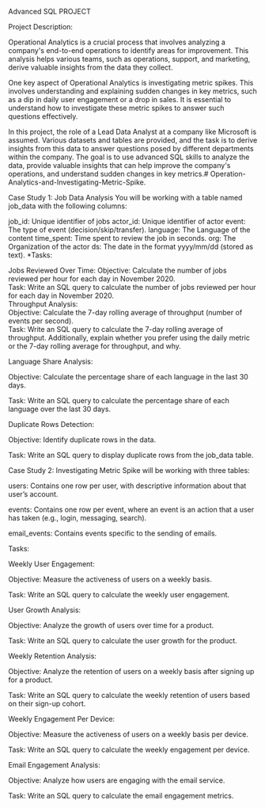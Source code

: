 Advanced SQL PROJECT

Project Description:

Operational Analytics is a crucial process that involves analyzing a company's end-to-end operations to identify areas for improvement. This analysis helps various teams, such as operations, support, and marketing, derive valuable insights from the data they collect.

One key aspect of Operational Analytics is investigating metric spikes. This involves understanding and explaining sudden changes in key metrics, such as a dip in daily user engagement or a drop in sales. It is essential to understand how to investigate these metric spikes to answer such questions effectively.

In this project, the role of a Lead Data Analyst at a company like Microsoft is assumed. Various datasets and tables are provided, and the task is to derive insights from this data to answer questions posed by different departments within the company. The goal is to use advanced SQL skills to analyze the data, provide valuable insights that can help improve the company's operations, and understand sudden changes in key metrics.# Operation-Analytics-and-Investigating-Metric-Spike.

Case Study 1: Job Data Analysis
You will be working with a table named job_data with the following columns:

job_id: Unique identifier of jobs
actor_id: Unique identifier of actor
event: The type of event (decision/skip/transfer).
language: The Language of the content
time_spent: Time spent to review the job in seconds.
org: The Organization of the actor
ds: The date in the format yyyy/mm/dd (stored as text).
*Tasks:

Jobs Reviewed Over Time:
Objective: Calculate the number of jobs reviewed per hour for each day in November 2020.
<br>
Task: Write an SQL query to calculate the number of jobs reviewed per hour for each day in November 2020.
<br>
Throughput Analysis:
<br>
Objective: Calculate the 7-day rolling average of throughput (number of events per second).
<br>
Task: Write an SQL query to calculate the 7-day rolling average of throughput. Additionally, explain whether you prefer using the daily metric or the 7-day rolling average for throughput, and why.

Language Share Analysis:

Objective: Calculate the percentage share of each language in the last 30 days.

Task: Write an SQL query to calculate the percentage share of each language over the last 30 days.

Duplicate Rows Detection:

Objective: Identify duplicate rows in the data.

Task: Write an SQL query to display duplicate rows from the job_data table.


Case Study 2: Investigating Metric Spike
will be working with three tables:

users: Contains one row per user, with descriptive information about that user’s account.

events: Contains one row per event, where an event is an action that a user has taken (e.g., login, messaging, search).

email_events: Contains events specific to the sending of emails.

Tasks:

Weekly User Engagement:

Objective: Measure the activeness of users on a weekly basis.

Task: Write an SQL query to calculate the weekly user engagement.

User Growth Analysis:

Objective: Analyze the growth of users over time for a product.

Task: Write an SQL query to calculate the user growth for the product.

Weekly Retention Analysis:

Objective: Analyze the retention of users on a weekly basis after signing up for a product.

Task: Write an SQL query to calculate the weekly retention of users based on their sign-up cohort.


Weekly Engagement Per Device:

Objective: Measure the activeness of users on a weekly basis per device.

Task: Write an SQL query to calculate the weekly engagement per device.

Email Engagement Analysis:

Objective: Analyze how users are engaging with the email service.

Task: Write an SQL query to calculate the email engagement metrics.
